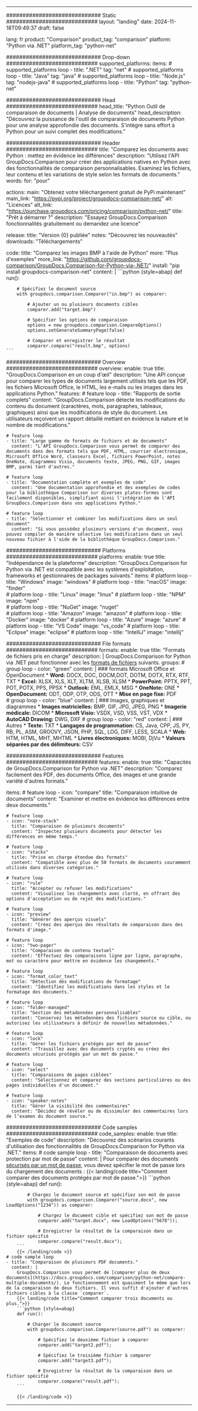 
---
############################# Static ############################
layout: "landing"
date: 2024-11-18T09:49:37
draft: false

lang: fr
product: "Comparison"
product_tag: "comparison"
platform: "Python via .NET"
platform_tag: "python-net"

############################# Drop-down ############################
supported_platforms:
  items:
    # supported_platforms loop
    - title: ".NET"
      tag: "net"
    # supported_platforms loop
    - title: "Java"
      tag: "java"
    # supported_platforms loop
    - title: "Node.js"
      tag: "nodejs-java"
    # supported_platforms loop
    - title: "Python"
      tag: "python-net"

############################# Head ############################
head_title: "Python Outil de comparaison de documents | Analyse de documents"
head_description: "Découvrez la puissance de l'outil de comparaison de documents Python pour une analyse approfondie des documents. S'intègre sans effort à Python pour un suivi complet des modifications."

############################# Header ############################
title: "Comparez les documents avec Python : mettez en évidence les différences"
description: "Utilisez l'API GroupDocs.Comparison pour créer des applications natives en Python avec des fonctionnalités de comparaison personnalisables. Examinez les fichiers, leur contenu et les variations de style selon les formats de documents."
words:
  for: "pour"

actions:
  main: "Obtenez votre téléchargement gratuit de PyPi maintenant"
  main_link: "https://pypi.org/project/groupdocs-comparison-net/"
  alt: "Licences"
  alt_link: "https://purchase.groupdocs.com/pricing/comparison/python-net/"
  title: "Prêt à démarrer ?"
  description: "Essayez GroupDocs.Comparison fonctionnalités gratuitement ou demandez une licence"

release:
  title: "Version {0} publiée"
  notes: "Découvrez les nouveautés"
  downloads: "Téléchargements"

code:
  title: "Comparez les images BMP à l'aide de Python"
  more: "Plus d'exemples"
  more_link: "https://github.com/groupdocs-comparison/GroupDocs.Comparison-for-Python-via-.NET/"
  install: "pip install groupdocs-comparison-net"
  content: |
    ```python {style=abap}
    def run():

        # Spécifiez le document source
        with groupdocs.comparison.Comparer("in.bmp") as comparer:

            # Ajouter un ou plusieurs documents cibles
            comparer.add("target.bmp")

            # Spécifier les options de comparaison
            options = new groupdocs.comparison.CompareOptions()
            options.setGenerateSummaryPage(false)

            # Comparer et enregistrer le résultat
            comparer.compare("result.bmp", options)
    ```

############################# Overview ############################
overview:
  enable: true
  title: "GroupDocs.Comparison en un coup d'œil"
  description: "Une API conçue pour comparer les types de documents largement utilisés tels que les PDF, les fichiers Microsoft Office, le HTML, les e-mails ou les images dans les applications Python."
  features:
    # feature loop
    - title: "Rapports de sortie complets"
      content: "GroupDocs.Comparison détecte les modifications du contenu du document (caractères, mots, paragraphes, tableaux, graphiques) ainsi que les modifications de style du document. Les utilisateurs reçoivent un rapport détaillé mettant en évidence la nature et le nombre de modifications."

    # feature loop
    - title: "Large gamme de formats de fichiers et de documents"
      content: "L'API GroupDocs.Comparison vous permet de comparer des documents dans des formats tels que PDF, HTML, courrier électronique, Microsoft Office Word, classeurs Excel, fichiers PowerPoint, notes OneNote, diagrammes Visio, documents texte, JPEG, PNG, GIF, images BMP, parmi tant d'autres."

    # feature loop
    - title: "Documentation complète et exemples de code"
      content: "Une documentation approfondie et des exemples de codes pour la bibliothèque Comparison sur diverses plates-formes sont facilement disponibles, simplifiant ainsi l'intégration de l'API GroupDocs.Comparison dans vos applications Python."

    # feature loop
    - title: "Sélectionner et combiner les modifications dans un seul document"
      content: "Si vous possédez plusieurs versions d'un document, vous pouvez compiler de manière sélective les modifications dans un seul nouveau fichier à l'aide de la bibliothèque GroupDocs.Comparison."

############################# Platforms ############################
platforms:
  enable: true
  title: "Indépendance de la plateforme"
  description: "GroupDocs.Comparison for Python via .NET est compatible avec les systèmes d'exploitation, frameworks et gestionnaires de packages suivants."
  items:
    # platform loop
    - title: "Windows"
      image: "windows"
    # platform loop
    - title: "macOS"
      image: "finder"      
    # platform loop
    - title: "Linux"
      image: "linux"
    # platform loop
    - title: "NPM"
      image: "npm"  
    # platform loop
    - title: "NuGet"
      image: "nuget"      
    # platform loop
    - title: "Amazon"
      image: "amazon"
    # platform loop
    - title: "Docker"
      image: "docker"
    # platform loop
    - title: "Azure"
      image: "azure"
    # platform loop
    - title: "VS Code"
      image: "vs_code"
    # platform loop
    - title: "Eclipse"
      image: "eclipse"
    # platform loop
    - title: "IntelliJ"
      image: "intellij"

############################# File formats ############################
formats:
  enable: true
  title: "Formats de fichiers pris en charge"
  description: |
    GroupDocs.Comparison for Python via .NET peut fonctionner avec les [formats de fichiers](https://docs.groupdocs.com/comparison/net/supported-document-formats/) suivants.
  groups:
    # group loop
    - color: "green"
      content: |
        ### formats Microsoft Office et OpenDocument
        * **Word:** DOCX, DOC, DOCM,DOT, DOTM, DOTX, RTX, RTF, TXT
        * **Excel:** XLSX, XLS, XLT, XLTM, XLSB, XLSM
        * **PowerPoint:** PPTX, PPT, POT, POTX, PPS, PPSX
        * **Outlook:** EML, EMLX, MSG
        * **OneNote:** ONE
        * **OpenDocument:** ODT, ODP, OTP, ODS, OTT
        * **Mise en page fixe:** PDF        
    # group loop
    - color: "blue"
      content: |
        ### Images, graphiques et diagrammes
        * **Images matricielles:** BMP, GIF, JPG, JPEG, PNG
        * **Imagerie médicale:** DICOM
        * **Microsoft Visio:** VSDX, VSD, VSS, VST, VDX
        * **AutoCAD Drawing:** DWG, DXF
      # group loop
    - color: "red"
      content: |
        ### Autres
        * **Texte:** TXT
        * **Langages de programmation:** CS, Java, CPP, JS, PY, RB, PL, ASM, GROOVY, JSON, PHP, SQL, LOG, DIFF, LESS, SCALA
        * **Web:** HTM, HTML, MHT, MHTML
        * **Livres électroniques:** MOBI, DjVu
        * **Valeurs séparées par des délimiteurs:** CSV

############################# Features ############################
features:
  enable: true
  title: "Capacités de GroupDocs.Comparison for Python via .NET"
  description: "Comparez facilement des PDF, des documents Office, des images et une grande variété d'autres formats."

  items:
    # feature loop
    - icon: "compare"
      title: "Comparaison intuitive de documents"
      content: "Examiner et mettre en évidence les différences entre deux documents."

    # feature loop
    - icon: "note-stack"
      title: "Comparaison de plusieurs documents"
      content: "Inspectez plusieurs documents pour détecter les différences en même temps."

    # feature loop
    - icon: "stacks"
      title: "Prise en charge étendue des formats"
      content: "Compatible avec plus de 50 formats de documents couramment utilisés dans diverses catégories."

    # feature loop
    - icon: "rule"
      title: "Accepter ou refuser les modifications"
      content: "Visualisez les changements avec clarté, en offrant des options d'acceptation ou de rejet des modifications."

    # feature loop
    - icon: "preview"
      title: "Générer des aperçus visuels"
      content: "Créez des aperçus des résultats de comparaison dans des formats d'image."

    # feature loop
    - icon: "two-pager"
      title: "Comparaison de contenu textuel"
      content: "Effectuez des comparaisons ligne par ligne, paragraphe, mot ou caractère pour mettre en évidence les changements."

    # feature loop
    - icon: "format_color_text"
      title: "Détection des modifications de formatage"
      content: "Identifiez les modifications dans les styles et le formatage des documents."

    # feature loop
    - icon: "folder-managed"
      title: "Gestion des métadonnées personnalisables"
      content: "Conservez les métadonnées des fichiers source ou cible, ou autorisez les utilisateurs à définir de nouvelles métadonnées."

    # feature loop
    - icon: "lock"
      title: "Gérer les fichiers protégés par mot de passe"
      content: "Travaillez avec des documents cryptés ou créez des documents sécurisés protégés par un mot de passe."

    # feature loop
    - icon: "select"
      title: "Comparaisons de pages ciblées"
      content: "Sélectionnez et comparez des sections particulières ou des pages individuelles d'un document."

    # feature loop
    - icon: "speaker-notes"
      title: "Gérer la visibilité des commentaires"
      content: "Décidez de révéler ou de dissimuler des commentaires lors de l’examen du document source."

############################# Code samples ############################
code_samples:
  enable: true
  title: "Exemples de code"
  description: "Découvrez des scénarios courants d'utilisation des fonctionnalités de GroupDocs.Comparison for Python via .NET."
  items:
    # code sample loop
    - title: "Comparaison de documents avec protection par mot de passe"
      content: |
        Pour comparer des documents [sécurisés par un mot de passe](https://docs.groupdocs.com/comparison/python-net/load-password-protected-documents/), vous devez spécifier le mot de passe lors du chargement des documents :
        {{< landing/code title="Comment comparer des documents protégés par mot de passe.">}}
        ```python {style=abap}
        def run():

            # Chargez le document source et spécifiez son mot de passe
            with groupdocs.comparison.Comparer("source.docx", new LoadOptions("1234")) as comparer:

                # Chargez le document cible et spécifiez son mot de passe
                comparer.add("target.docx", new LoadOptions("5678"));

                # Enregistrer le résultat de la comparaison dans un fichier spécifié
                comparer.compare("result.docx");
        ```
        {{< /landing/code >}}
    # code sample loop
    - title: "Comparaison de plusieurs PDF documents."
      content: |
        GroupDocs.Comparison vous permet de [comparer plus de deux documents](https://docs.groupdocs.com/comparison/python-net/compare-multiple-documents/). Le fonctionnement est quasiment le même que lors de la comparaison de deux fichiers. Il vous suffit d'ajouter d'autres fichiers cibles à la classe `comparer`.
        {{< landing/code title="Comment comparer trois documents ou plus.">}}
        ```python {style=abap}
        def run():

            # Charger le document source
            with groupdocs.comparison.Comparer(source.pdf") as comparer:

                # Spécifiez le deuxième fichier à comparer
                comparer.add("target2.pdf");

                # Spécifiez le troisième fichier à comparer
                comparer.add("target3.pdf");

                # Enregistrer le résultat de la comparaison dans un fichier spécifié
                comparer.compare("result.pdf");
        ```

        {{< /landing/code >}}

---